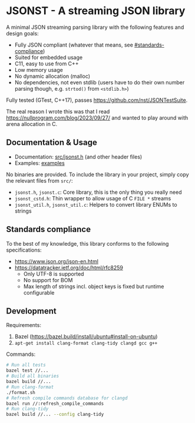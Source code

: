 # JSONST - A streaming JSON library

A minimal JSON streaming parsing library with the following features and design goals:

- Fully JSON compliant (whatever that means, see [#standards-compliance](#standards-compliance))
- Suited for embedded usage
- C11, easy to use from C++
- Low memory usage
- No dynamic allocation (malloc)
- No dependencies, not even stdlib (users have to do their own number parsing though, e.g. `strtod()` from `<stdlib.h>`)

Fully tested (GTest, C++17), passes https://github.com/nst/JSONTestSuite.

The real reason I wrote this was that I read https://nullprogram.com/blog/2023/09/27/
and wanted to play around with arena allocation in C.

## Documentation & Usage

- Documentation: [src/jsonst.h](src/jsonst.h) (and other header files)
- Examples: [examples](examples)

No binaries are provided.
To include the library in your project, simply copy the relevant files from `src/`:

- `jsonst.h`, `jsonst.c`: Core library, this is the only thing you really need
- `jsonst_cstd.h`: Thin wrapper to allow usage of C `FILE *` streams
- `jsonst_util.h`, `jsonst_util.c`: Helpers to convert library ENUMs to strings

## Standards compliance

To the best of my knowledge, this library conforms to the following specifications:

- https://www.json.org/json-en.html
- https://datatracker.ietf.org/doc/html/rfc8259
  - Only UTF-8 is supported
  - No support for BOM
  - Max length of strings incl. object keys is fixed but runtime configurable

## Development

Requirements:

1. Bazel (https://bazel.build/install/ubuntu#install-on-ubuntu)
2. `apt-get install clang-format clang-tidy clangd gcc g++`

Commands:

```bash
# Run all tests
bazel test //...
# Build all binaries
bazel build //...
# Run clang-format
./format.sh
# Refresh compile commands database for clangd
bazel run //:refresh_compile_commands
# Run clang-tidy
bazel build //... --config clang-tidy
```
